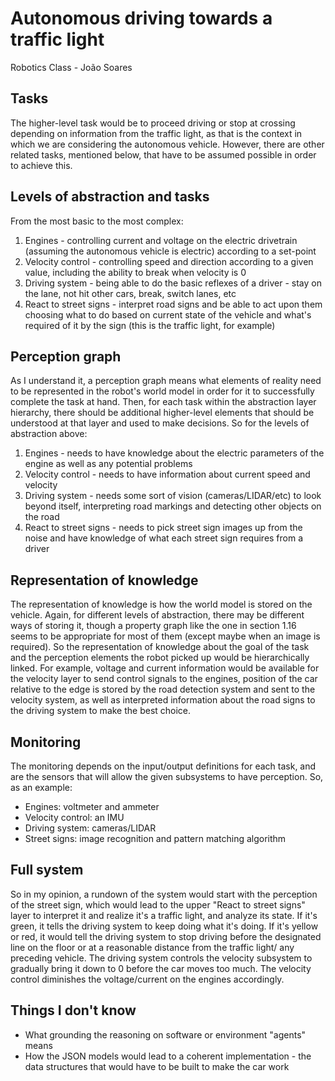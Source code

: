 # Autonomous driving towards a traffic light
Robotics Class - João Soares

## Tasks
The higher-level task would be to proceed driving or stop at crossing depending on information from the traffic light, as that is the context in which we are considering the autonomous vehicle. However, there are other related tasks, mentioned below, that have to be assumed possible in order to achieve this.

## Levels of abstraction and tasks
From the most basic to the most complex:

1. Engines - controlling current and voltage on the electric drivetrain (assuming the autonomous vehicle is electric) according to a set-point
2. Velocity control - controlling speed and direction according to a given value, including the ability to break when velocity is 0
3. Driving system - being able to do the basic reflexes of a driver - stay on the lane, not hit other cars, break, switch lanes, etc
4. React to street signs - interpret road signs and be able to act upon them choosing what to do based on current state of the vehicle and what's required of it by the sign (this is the traffic light, for example)

## Perception graph
As I understand it, a perception graph means what elements of reality need to be represented in the robot's world model in order for it to successfully complete the task at hand. Then, for each task within the abstraction layer hierarchy, there should be additional higher-level elements that should be understood at that layer and used to make decisions. So for the levels of abstraction above:

1. Engines - needs to have knowledge about the electric parameters of the engine as well as any potential problems
2. Velocity control - needs to have information about current speed and velocity
3. Driving system - needs some sort of vision (cameras/LIDAR/etc) to look beyond itself, interpreting road markings and detecting other objects on the road
4. React to street signs - needs to pick street sign images up from the noise and have knowledge of what each street sign requires from a driver

## Representation of knowledge
The representation of knowledge is how the world model is stored on the vehicle. Again, for different levels of abstraction, there may be different ways of storing it, though a property graph like the one in section 1.16 seems to be appropriate for most of them (except maybe when an image is required). So the representation of knowledge about the goal of the task and the perception elements the robot picked up would be hierarchically linked. For example, voltage and current information would be available for the velocity layer to send control signals to the engines, position of the car relative to the edge is stored by the road detection system and sent to the velocity system, as well as interpreted information about the road signs to the driving system to make the best choice.

## Monitoring
The monitoring depends on the input/output definitions for each task, and are the sensors that will allow the given subsystems to have perception. So, as an example:
* Engines: voltmeter and ammeter
* Velocity control: an IMU
* Driving system: cameras/LIDAR
* Street signs: image recognition and pattern matching algorithm

## Full system
So in my opinion, a rundown of the system would start with the perception of the street sign, which would lead to the upper "React to street signs" layer to interpret it and realize it's a traffic light, and analyze its state. If it's green, it tells the driving system to keep doing what it's doing. If it's yellow or red, it would tell the driving system to stop driving before the designated line on the floor or at a reasonable distance from the traffic light/ any preceding vehicle. The driving system controls the velocity subsystem to gradually bring it down to 0 before the car moves too much. The velocity control diminishes the voltage/current on the engines accordingly.

## Things I don't know
* What grounding the reasoning on software or environment "agents" means
* How the JSON models would lead to a coherent implementation - the data structures that would have to be built to make the car work
